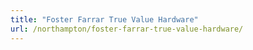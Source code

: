 ```yaml
---
title: "Foster Farrar True Value Hardware"
url: /northampton/foster-farrar-true-value-hardware/
---
```

